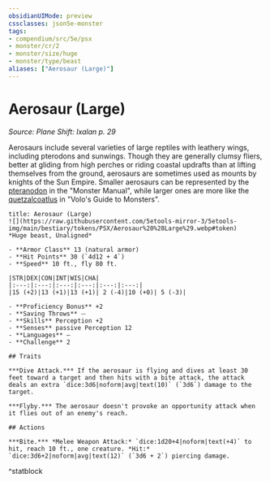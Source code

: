 ```yaml
---
obsidianUIMode: preview
cssclasses: json5e-monster
tags:
- compendium/src/5e/psx
- monster/cr/2
- monster/size/huge
- monster/type/beast
aliases: ["Aerosaur (Large)"]
---
```

# Aerosaur (Large)
*Source: Plane Shift: Ixalan p. 29*  

Aerosaurs include several varieties of large reptiles with leathery wings, including pterodons and sunwings. Though they are generally clumsy fliers, better at gliding from high perches or riding coastal updrafts than at lifting themselves from the ground, aerosaurs are sometimes used as mounts by knights of the Sun Empire. Smaller aerosaurs can be represented by the [pteranodon](2-Mechanics/CLI/bestiary/beast/pteranodon.md) in the "Monster Manual", while larger ones are more like the [quetzalcoatlus](2-Mechanics/CLI/bestiary/beast/quetzalcoatlus-mpmm.md) in "Volo's Guide to Monsters".

```ad-statblock
title: Aerosaur (Large)
![](https://raw.githubusercontent.com/5etools-mirror-3/5etools-img/main/bestiary/tokens/PSX/Aerosaur%20%28Large%29.webp#token)
*Huge beast, Unaligned*

- **Armor Class** 13 (natural armor)
- **Hit Points** 30 (`4d12 + 4`)
- **Speed** 10 ft., fly 80 ft.

|STR|DEX|CON|INT|WIS|CHA|
|:---:|:---:|:---:|:---:|:---:|:---:|
|15 (+2)|13 (+1)|13 (+1)| 2 (-4)|10 (+0)| 5 (-3)|

- **Proficiency Bonus** +2
- **Saving Throws** ⏤
- **Skills** Perception +2
- **Senses** passive Perception 12
- **Languages** —
- **Challenge** 2

## Traits

***Dive Attack.*** If the aerosaur is flying and dives at least 30 feet toward a target and then hits with a bite attack, the attack deals an extra `dice:3d6|noform|avg|text(10)` (`3d6`) damage to the target.

***Flyby.*** The aerosaur doesn't provoke an opportunity attack when it flies out of an enemy's reach.

## Actions

***Bite.*** *Melee Weapon Attack:* `dice:1d20+4|noform|text(+4)` to hit, reach 10 ft., one creature. *Hit:* `dice:3d6+2|noform|avg|text(12)` (`3d6 + 2`) piercing damage.
```
^statblock